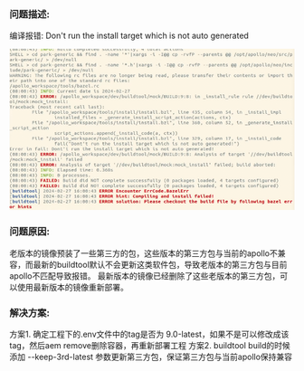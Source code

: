 ### 问题描述:

编译报错: Don't run the install target which is not auto generated

![](images/not_auto_generated.png)

### 问题原因:

老版本的镜像预装了一些第三方的包，这些版本的第三方包与当前的apollo不兼容，而最新的buildtool默认不会更新这类软件包，导致老版本的第三方包与目前apollo不匹配导致报错。
最新版本的镜像已经删除了这些老版本的第三方包，可以使用最新版本的镜像重新部署。

### 解决方案:
方案1. 确定工程下的.env文件中的tag是否为 9.0-latest，如果不是可以修改成该tag，然后aem remove删除容器，再重新部署工程
方案2. buildtool build的时候添加 --keep-3rd-latest 参数更新第三方包，保证第三方包与当前apollo保持兼容
